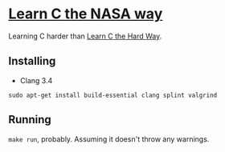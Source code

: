 # [Learn C the NASA way][1]

Learning C harder than [Learn C the Hard Way][2].

## Installing

* Clang 3.4

`sudo apt-get install build-essential clang splint valgrind`

## Running

`make run`, probably. Assuming it doesn't throw any warnings.

[1]: http://www.splint.org/sponsors.html
[2]: http://c.learncodethehardway.org/